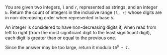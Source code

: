 You are given two integers, `l` and `r`, represented as strings, and an integer `b`. Return the count of integers in the inclusive range `[l, r]` whose digits are in non-decreasing order when represented in base `b`.

An integer is considered to have non-decreasing digits if, when read from left to right (from the most significant digit to the least significant digit), each digit is greater than or equal to the previous one.

Since the answer may be too large, return it modulo <code>10<sup>9</sup> + 7</code>.